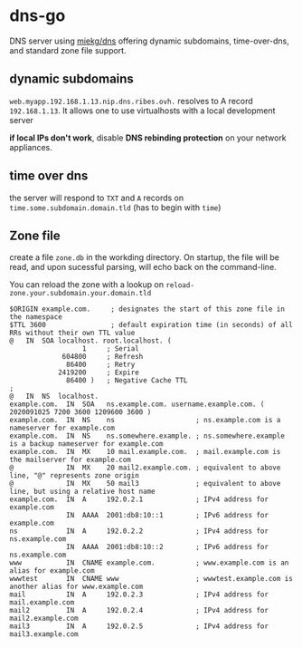 # dns-go
DNS server using [miekg/dns](https://github.com/miekg/dns) offering dynamic subdomains, time-over-dns, and standard zone file support.

## dynamic subdomains
`web.myapp.192.168.1.13.nip.dns.ribes.ovh.` resolves to A record `192.168.1.13`.
It allows one to use virtualhosts with a local development server

**if local IPs don't work**, disable **DNS rebinding protection** on your network appliances. 

## time over dns
the server will respond to `TXT` and `A` records on `time.some.subdomain.domain.tld` (has to begin with `time`)

## Zone file
create a file `zone.db` in the workding directory. On startup, the file will be read, and upon sucessful parsing, 
will echo back on the command-line.

You can reload the zone with a lookup on `reload-zone.your.subdomain.your.domain.tld`

```dns
$ORIGIN example.com.     ; designates the start of this zone file in the namespace
$TTL 3600                ; default expiration time (in seconds) of all RRs without their own TTL value
@	IN	SOA	localhost. root.localhost. (
			      1		; Serial
			 604800		; Refresh
			  86400		; Retry
			2419200		; Expire
			  86400 )	; Negative Cache TTL
;
@	IN	NS	localhost.
example.com.  IN  SOA   ns.example.com. username.example.com. ( 2020091025 7200 3600 1209600 3600 )
example.com.  IN  NS    ns                    ; ns.example.com is a nameserver for example.com
example.com.  IN  NS    ns.somewhere.example. ; ns.somewhere.example is a backup nameserver for example.com
example.com.  IN  MX    10 mail.example.com.  ; mail.example.com is the mailserver for example.com
@             IN  MX    20 mail2.example.com. ; equivalent to above line, "@" represents zone origin
@             IN  MX    50 mail3              ; equivalent to above line, but using a relative host name
example.com.  IN  A     192.0.2.1             ; IPv4 address for example.com
              IN  AAAA  2001:db8:10::1        ; IPv6 address for example.com
ns            IN  A     192.0.2.2             ; IPv4 address for ns.example.com
              IN  AAAA  2001:db8:10::2        ; IPv6 address for ns.example.com
www           IN  CNAME example.com.          ; www.example.com is an alias for example.com
wwwtest       IN  CNAME www                   ; wwwtest.example.com is another alias for www.example.com
mail          IN  A     192.0.2.3             ; IPv4 address for mail.example.com
mail2         IN  A     192.0.2.4             ; IPv4 address for mail2.example.com
mail3         IN  A     192.0.2.5             ; IPv4 address for mail3.example.com
```